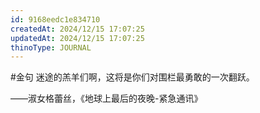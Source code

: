 ```yaml
---
id: 9168eedc1e834710
createdAt: 2024/12/15 17:07:25
updatedAt: 2024/12/15 17:07:25
thinoType: JOURNAL
---
```

#金句 迷途的羔羊们啊，这将是你们对围栏最勇敢的一次翻跃。

——淑女格蕾丝，《地球上最后的夜晚-紧急通讯》